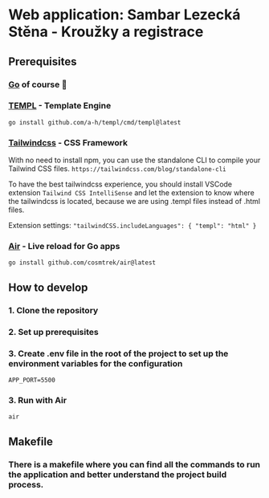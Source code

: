 # Web application: Sambar Lezecká Stěna - Kroužky a registrace

## Prerequisites

### [Go](https://go.dev/) of course 🚀

### [TEMPL](https://templ.guide/) - Template Engine

`go install github.com/a-h/templ/cmd/templ@latest`

### [Tailwindcss](https://tailwindcss.com/) - CSS Framework

With no need to install npm, you can use the standalone CLI to compile your Tailwind CSS files.
`https://tailwindcss.com/blog/standalone-cli`

To have the best tailwindcss experience, you should install VSCode extension `Tailwind CSS IntelliSense` and let the extension to know where the tailwindcss is located, because we are using .templ files instead of .html files.

Extension settings:
`"tailwindCSS.includeLanguages": {
  "templ": "html"
}`

### [Air](https://github.com/cosmtrek/air) - Live reload for Go apps

`go install github.com/cosmtrek/air@latest`

## How to develop

### 1. Clone the repository

### 2. Set up prerequisites

### 3. Create .env file in the root of the project to set up the environment variables for the configuration

`APP_PORT=5500`

### 3. Run with Air

`air`

## Makefile

### There is a makefile where you can find all the commands to run the application and better understand the project build process.
